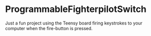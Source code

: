 # ProgrammableFighterpilotSwitch
Just a fun project using the Teensy board firing keystrokes to your computer when the fire-button is pressed.
